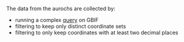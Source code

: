 The data from the aurochs are collected by:

- running a complex [query](https://doi.org/10.15468/dl.rs9oyz) on GBIF
- filtering to keep only distinct coordinate sets
- filtering to only keep coordinates with at least two decimal places
